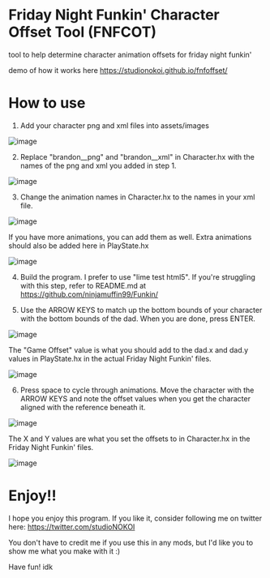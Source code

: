 # Friday Night Funkin' Character Offset Tool (FNFCOT)
tool to help determine character animation offsets for friday night funkin'

demo of how it works here https://studionokoi.github.io/fnfoffset/

# How to use
1. Add your character png and xml files into assets/images

![image](https://user-images.githubusercontent.com/63418160/118844882-50cc3780-b899-11eb-9643-2e29f5b9daf1.png)

2. Replace "brandon__png" and "brandon__xml" in Character.hx with the names of the png and xml you added in step 1.

![image](https://user-images.githubusercontent.com/63418160/118845211-91c44c00-b899-11eb-9841-4b495732f2b0.png)

3. Change the animation names in Character.hx to the names in your xml file.

![image](https://user-images.githubusercontent.com/63418160/118845305-ab659380-b899-11eb-86eb-68ab0486583a.png)

If you have more animations, you can add them as well. Extra animations should also be added here in PlayState.hx

![image](https://user-images.githubusercontent.com/63418160/118845472-cfc17000-b899-11eb-8402-92f7319ded74.png)

4. Build the program. I prefer to use "lime test html5". If you're struggling with this step, refer to README.md at https://github.com/ninjamuffin99/Funkin/

5. Use the ARROW KEYS to match up the bottom bounds of your character with the bottom bounds of the dad. When you are done, press ENTER.

![image](https://user-images.githubusercontent.com/63418160/118845932-347cca80-b89a-11eb-90a3-2414168f8736.png)

The "Game Offset" value is what you should add to the dad.x and dad.y values in PlayState.hx in the actual Friday Night Funkin' files.

![image](https://user-images.githubusercontent.com/63418160/118846236-86255500-b89a-11eb-8b6e-d7ae6fed5174.png)

6. Press space to cycle through animations. Move the character with the ARROW KEYS and note the offset values when you get the character aligned with the reference beneath it.

![image](https://user-images.githubusercontent.com/63418160/118846530-cc7ab400-b89a-11eb-89f6-364c2c8b93ec.png)

The X and Y values are what you set the offsets to in Character.hx in the Friday Night Funkin' files.

![image](https://user-images.githubusercontent.com/63418160/118846663-f46a1780-b89a-11eb-8dab-bb7395f83c0d.png)


# Enjoy!!
I hope you enjoy this program. If you like it, consider following me on twitter here: https://twitter.com/studioNOKOI

You don't have to credit me if you use this in any mods, but I'd like you to show me what you make with it :)

Have fun!
idk
